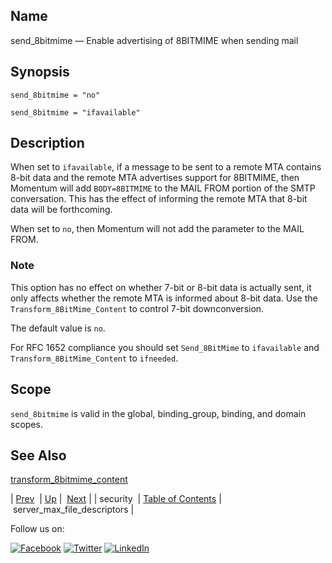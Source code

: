 <a name="conf.ref.send_8bitmime"></a>
## Name

send_8bitmime — Enable advertising of 8BITMIME when sending mail

## Synopsis

`send_8bitmime = "no"`

`send_8bitmime = "ifavailable"`

<a name="idp26493968"></a>
## Description

When set to `ifavailable`, if a message to be sent to a remote MTA contains 8-bit data and the remote MTA advertises support for 8BITMIME, then Momentum will add `BODY=8BITMIME` to the MAIL FROM portion of the SMTP conversation. This has the effect of informing the remote MTA that 8-bit data will be forthcoming.

When set to `no`, then Momentum will not add the parameter to the MAIL FROM.

### Note

This option has no effect on whether 7-bit or 8-bit data is actually sent, it only affects whether the remote MTA is informed about 8-bit data. Use the `Transform_8BitMime_Content` to control 7-bit downconversion.

The default value is `no`.

For RFC 1652 compliance you should set `Send_8BitMime` to `ifavailable` and `Transform_8BitMime_Content` to `ifneeded`.

<a name="idp26502656"></a>
## Scope

`send_8bitmime` is valid in the global, binding_group, binding, and domain scopes.

<a name="idp26504960"></a>
## See Also

[transform_8bitmime_content](conf.ref.transform_8bitmime_content.php "transform_8bitmime_content")

| [Prev](conf.ref.security.php)  | [Up](config.options.ref.php) |  [Next](conf.ref.server_max_file_descriptors.php) |
| security  | [Table of Contents](index.php) |  server_max_file_descriptors |

Follow us on:

[![Facebook](https://support.messagesystems.com/images/icon-facebook.png)](http://www.facebook.com/messagesystems) [![Twitter](https://support.messagesystems.com/images/icon-twitter.png)](http://twitter.com/#!/MessageSystems) [![LinkedIn](https://support.messagesystems.com/images/icon-linkedin.png)](http://www.linkedin.com/company/message-systems)